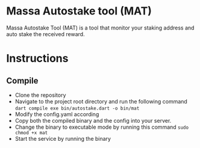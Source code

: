 # Massa Autostake tool (MAT)
Massa Autostake Tool (MAT) is a tool that monitor your staking address and auto stake the received reward.


# Instructions

## Compile
- Clone the repository
- Navigate to the project root directory and run the following command
``` dart compile exe bin/autostake.dart -o bin/mat ```
- Modify the config.yaml according
- Copy both the compiled binary and the config into your server.
- Change the binary to executable mode by running this command
``` sudo chmod +x mat ```
- Start the service by running the binary
